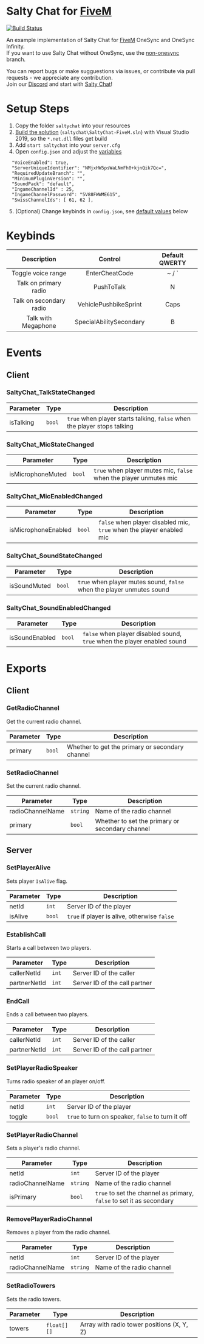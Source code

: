 # Salty Chat for [FiveM](https://fivem.net/)

[![Build Status](https://api.travis-ci.com/saltminede/saltychat-fivem.svg?branch=master)](https://travis-ci.org/saltminede/saltychat-fivem)

An example implementation of Salty Chat for [FiveM](https://fivem.net/) OneSync and OneSync Infinity.  
If you want to use Salty Chat without OneSync, use the [non-onesync](https://github.com/saltminede/saltychat-fivem/tree/non-onesync) branch.

You can report bugs or make sugguestions via issues, or contribute via pull requests - we appreciate any contribution.  
Join our [Discord](https://discord.gg/MBCnqSf) and start with [Salty Chat](https://www.saltmine.de/)!

# Setup Steps
1. Copy the folder `saltychat` into your resources
2. [Build the solution](https://github.com/saltminede/saltychat-docs/blob/master/installing-vs.md#installing-visual-studio) (`saltychat\SaltyChat-FiveM.sln`) with Visual Studio 2019, so the `*.net.dll` files get build
3. Add `start saltychat` into your `server.cfg`
4. Open `config.json` and adjust the [variables](https://github.com/saltminede/saltychat-docs/blob/master/setup.md#config-variables)
```
  "VoiceEnabled": true,
  "ServerUniqueIdentifier": "NMjxHW5psWaLNmFh0+kjnQik7Qc=",
  "RequiredUpdateBranch": "",
  "MinimumPluginVersion": "",
  "SoundPack": "default",
  "IngameChannelId" : 25,
  "IngameChannelPassword": "5V88FWWME615",
  "SwissChannelIds": [ 61, 62 ],
```
5. (Optional) Change keybinds in `config.json`, see [default values](https://github.com/saltminede/saltychat-fivem#keybinds) below

# Keybinds
Description | Control | Default QWERTY
:---: | :---: | :---:
Toggle voice range | EnterCheatCode | ~ / `
Talk on primary radio | PushToTalk | N
Talk on secondary radio | VehiclePushbikeSprint | Caps
Talk with Megaphone | SpecialAbilitySecondary | B

# Events
## Client
### SaltyChat_TalkStateChanged
Parameter | Type | Description
------------ | ------------- | -------------
isTalking | `bool` | `true` when player starts talking, `false` when the player stops talking

### SaltyChat_MicStateChanged
Parameter | Type | Description
------------ | ------------- | -------------
isMicrophoneMuted | `bool` | `true` when player mutes mic, `false` when the player unmutes mic

### SaltyChat_MicEnabledChanged
Parameter | Type | Description
------------ | ------------- | -------------
isMicrophoneEnabled | `bool` | `false` when player disabled mic, `true` when the player enabled mic

### SaltyChat_SoundStateChanged
Parameter | Type | Description
------------ | ------------- | -------------
isSoundMuted | `bool` | `true` when player mutes sound, `false` when the player unmutes sound

### SaltyChat_SoundEnabledChanged
Parameter | Type | Description
------------ | ------------- | -------------
isSoundEnabled | `bool` | `false` when player disabled sound, `true` when the player enabled sound

# Exports
## Client
### GetRadioChannel
Get the current radio channel.

Parameter | Type | Description
------------ | ------------- | -------------
primary | `bool` | Whether to get the primary or secondary channel

### SetRadioChannel
Set the current radio channel.

Parameter | Type | Description
------------ | ------------- | -------------
radioChannelName | `string` | Name of the radio channel
primary | `bool` | Whether to set the primary or secondary channel

## Server
### SetPlayerAlive
Sets player `IsAlive` flag.

Parameter | Type | Description
------------ | ------------- | -------------
netId | `int` | Server ID of the player
isAlive | `bool` | `true` if player is alive, otherwise `false`

### EstablishCall
Starts a call between two players.

Parameter | Type | Description
------------ | ------------- | -------------
callerNetId | `int` | Server ID of the caller
partnerNetId | `int` | Server ID of the call partner

### EndCall
Ends a call between two players.

Parameter | Type | Description
------------ | ------------- | -------------
callerNetId | `int` | Server ID of the caller
partnerNetId | `int` | Server ID of the call partner

### SetPlayerRadioSpeaker
Turns radio speaker of an player on/off.

Parameter | Type | Description
------------ | ------------- | -------------
netId | `int` | Server ID of the player
toggle | `bool` | `true` to turn on speaker, `false` to turn it off

### SetPlayerRadioChannel
Sets a player's radio channel.

Parameter | Type | Description
------------ | ------------- | -------------
netId | `int` | Server ID of the player
radioChannelName | `string` | Name of the radio channel
isPrimary | `bool` | `true` to set the channel as primary, `false` to set it as secondary

### RemovePlayerRadioChannel
Removes a player from the radio channel.

Parameter | Type | Description
------------ | ------------- | -------------
netId | `int` | Server ID of the player
radioChannelName | `string` | Name of the radio channel

### SetRadioTowers
Sets the radio towers.

Parameter | Type | Description
------------ | ------------- | -------------
towers | `float[][]` | Array with radio tower positions (X, Y, Z)
